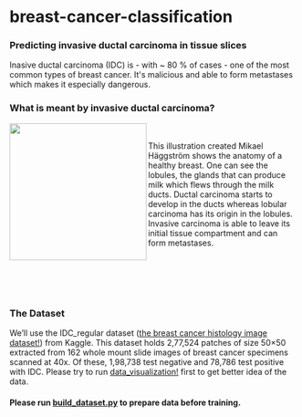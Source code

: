 # breast-cancer-classification

### Predicting invasive ductal carcinoma in tissue slices
Inasive ductal carcinoma (IDC) is - with ~ 80 % of cases - one of the most common types of breast cancer. It's malicious and able to form metastases which makes it especially dangerous.  

### What is meant by invasive ductal carcinoma?

<img align="left" src="https://upload.wikimedia.org/wikipedia/commons/4/47/Lobules_and_ducts_of_the_breast.jpg" width="240" height="240">
<br/>

This illustration created Mikael Häggström shows the anatomy of a healthy breast. One can see the lobules, the glands that can produce milk which flews through the milk ducts. Ductal carcinoma starts to develop in the ducts whereas lobular carcinoma has its origin in the lobules. Invasive carcinoma is able to leave its initial tissue compartment and can form metastases.  

<br/>
<br/>
<br/>
<br/>




### The Dataset
We’ll use the IDC_regular dataset ([the breast cancer histology image dataset!](https://www.kaggle.com/paultimothymooney/breast-histopathology-images/)) from Kaggle. This dataset holds 2,77,524 patches of size 50×50 extracted from 162 whole mount slide images of breast cancer specimens scanned at 40x. Of these, 1,98,738 test negative and 78,786 test positive with IDC. 
Please try to run [data_visualization!](data_visualization.ipynb) first to get better idea of the data.  

#### Please run [build_dataset.py](build_dataset.py) to prepare data before training.

<br/>
